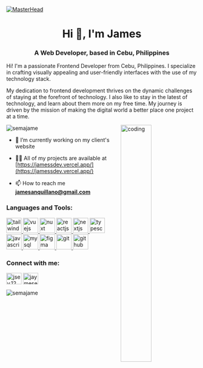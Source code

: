 [![MasterHead](https://user-images.githubusercontent.com/74038190/225813708-98b745f2-7d22-48cf-9150-083f1b00d6c9.gif)](https://jamessdev.vercel.app/)

<h1 align="center">Hi 👋, I'm James</h1>
<h3 align="center">A Web Developer, based in Cebu, Philippines</h3>

<p>
  Hi! I'm a passionate Frontend Developer from Cebu, Philippines. I specialize in crafting visually appealing and user-friendly interfaces with the use of my technology stack.
  
  My dedication to frontend development thrives on the dynamic challenges of staying at the forefront of technology. I also like to stay in the latest of technology, and learn about them   more on my free time. My journey is driven by the mission of making the digital world a better place one project at a time.
</p>

<img align="right" width="40%" src="https://i.pinimg.com/originals/f7/6d/40/f76d4076892116eb5ac6325d1a86937a.gif" alt="coding" />

<p align="left"> <img src="https://komarev.com/ghpvc/?username=semajame&label=Profile%20views&color=0e75b6&style=flat" alt="semajame" /> </p>

- 🔭 I’m currently working on my client's website

- 👨‍💻 All of my projects are available at [https://jamessdev.vercel.app/](https://jamessdev.vercel.app/)

- 📫 How to reach me **jamesanquillano@gmail.com**



<h3 align="left">Languages and Tools:</h3>
<p align="left">
  <a href="https://tailwindcss.com/" target="_blank" rel="noreferrer">
    <img src="https://skillicons.dev/icons?i=tailwind" alt="tailwind" width="40" height="40"/>
  </a>
  <a href="https://vuejs.org/" target="_blank" rel="noreferrer">
    <img src="https://skillicons.dev/icons?i=vuejs" alt="vuejs" width="40" height="40"/>
  </a>
  <a href="https://nuxt.com/" target="_blank" rel="noreferrer">
    <img src="https://skillicons.dev/icons?i=nuxt" alt="nuxt" width="40" height="40"/>
  </a>
  <a href="https://react.dev/" target="_blank" rel="noreferrer">
    <img src="https://skillicons.dev/icons?i=react" alt="reactjs" width="40" height="40"/>
  </a>
  <a href="https://nextjs.org/" target="_blank" rel="noreferrer">
    <img src="https://skillicons.dev/icons?i=nextjs" alt="nextjs" width="40" height="40"/>
  </a>
  <a href="https://typescriptlang.org/" target="_blank" rel="noreferrer">
    <img src="https://skillicons.dev/icons?i=typescript" alt="typescript" width="40" height="40"/>
  </a>
  <a href="https://www.javascript.com/" target="_blank" rel="noreferrer">
    <img src="https://skillicons.dev/icons?i=javascript" alt="javascript" width="40" height="40"/>
  </a>
    <a href="https://www.mysql.com/" target="_blank" rel="noreferrer">
    <img src="https://skillicons.dev/icons?i=mysql" alt="mysql" width="40" height="40"/>
  </a>
  <a href="https://www.figma.com/" target="_blank" rel="noreferrer">
    <img src="https://skillicons.dev/icons?i=figma" alt="figma" width="40" height="40"/>
  </a>

  <a href="https://git-scm.com/" target="_blank" rel="noreferrer">
    <img src="https://skillicons.dev/icons?i=git" alt="git" width="40" height="40"/>
  </a>
  <a href="https://github.com/" target="_blank" rel="noreferrer">
    <img src="https://skillicons.dev/icons?i=github" alt="github" width="40" height="40"/>
  </a>
</p>


<h3 align="left">Connect with me:</h3>
<p align="left">
<a href="https://fb.com/jsev.12" target="_blank"><img align="center" src="https://raw.githubusercontent.com/rahuldkjain/github-profile-readme-generator/master/src/images/icons/Social/facebook.svg" alt="jsev.12" height="30" width="40" /></a>
<a href="https://instagram.com/jaymesevilla" target="_blank"><img align="center" src="https://raw.githubusercontent.com/rahuldkjain/github-profile-readme-generator/master/src/images/icons/Social/instagram.svg" alt="jaymesevilla" height="30" width="40" /></a>
</p>

<p><img align="left" src="https://github-readme-stats.vercel.app/api/top-langs?username=semajame&show_icons=true&locale=en&layout=compact" alt="semajame" /></p>


